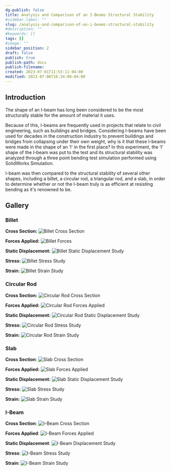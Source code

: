 ```yaml
---
dg-publish: false
title: Analysis and Comparison of an I-Beams Structural Stability
#sidebar_label: ""
slug: /analysis-and-comparison-of-an-i-beams-structural-stability
#description: ""
#keywords: []
tags: []
#image: ""
sidebar_position: 2
draft: false
publish: true
publish-path: docs
publish-filename:
created: 2023-07-01T11:53:11-04:00
modified: 2023-07-06T16:34:00-04:00
---
```


## Introduction
The shape of an I-beam has long been considered to be the most structurally stable for the amount of material it uses.

Because of this, I-beams are frequently used in projects that relate to civil engineering, such as buildings and
bridges. Considering I-beams have been used for decades in the construction industry to prevent buildings and bridges
from collapsing under their own weight, why is it that these I-beams were made in the shape of an ‘I' in the first
place? In this experiment, the ‘I' shape of the I-beam was put to the test and its structural stability was analyzed
through a three point bending test simulation performed using SolidWorks Simulation.

I-beam was then compared to the structural stability of several other shapes, including a billet, a circular rod, a
triangular rod, and a slab, in order to determine whether or not the I-beam truly is as efficient at resisting bending as it's renowned to be.

## Gallery

### Billet

**Cross Section:**
![Billet Cross Section](analysis-and-comparison-of-an-ibeams-structural-stability-billet-cross-section.png)

**Forces Applied:**
![Billet Forces](analysis-and-comparison-of-an-ibeams-structural-stability-billet-forces-applied.png)

**Static Displacement:**
![Billet Static Displacement Study](analysis-and-comparison-of-an-ibeams-structural-stability-billet-static-displacement-study.jpg)

**Stress:**
![Billet Stress Study](analysis-and-comparison-of-an-ibeams-structural-stability-billet-static-nodal-stress-study.jpg)

**Strain:**
![Billet Strain Study](analysis-and-comparison-of-an-ibeams-structural-stability-billet-static-strain-study.jpg)

### Circular Rod

**Cross Section:**
![Circular Rod Cross Section](analysis-and-comparison-of-an-ibeams-structural-stability-circular-rod-cross-section.png)

**Forces Applied:**
![Circular Rod Forces Applied](analysis-and-comparison-of-an-ibeams-structural-stability-circular-rod-forces-applied.png)

**Static Displacement:**
![Circular Rod Static Displacement Study](analysis-and-comparison-of-an-ibeams-structural-stability-circular-rod-static-displacement-study.jpg)

**Stress:**
![Circular Rod Stress Study](analysis-and-comparison-of-an-ibeams-structural-stability-circular-rod-static-nodal-stress-study.jpg)

**Strain:**
![Circular Rod Strain Study](analysis-and-comparison-of-an-ibeams-structural-stability-circular-rod-static-strain-study.jpg)

### Slab

**Cross Section**:
![Slab Cross Section](analysis-and-comparison-of-an-ibeams-structural-stability-slab-cross-section.png)

**Forces Applied:**
![Slab Forces Applied](analysis-and-comparison-of-an-ibeams-structural-stability-slab-forces-applied.png)

**Static Displacement:**
![Slab Static Displacement Study](analysis-and-comparison-of-an-ibeams-structural-stability-slab-static-displacement-study.jpg)

**Stress:**
![Slab Stress Study](analysis-and-comparison-of-an-ibeams-structural-stability-slab-static-nodal-stress-study.jpg)

**Strain:**
![Slab Strain Study](analysis-and-comparison-of-an-ibeams-structural-stability-slab-static-strain-study.jpg)

### I-Beam

**Cross Section**:
![I-Beam Cross Section](analysis-and-comparison-of-an-ibeams-structural-stability-i-beam-cross-section.png)

**Forces Applied**:
![I-Beam Forces Applied](analysis-and-comparison-of-an-ibeams-structural-stability-i-beam-forces-applied.png)

**Static Displacement**:
![I-Beam Displacement Study](analysis-and-comparison-of-an-ibeams-structural-stability-i-beam-static-displacement-study.jpg)

**Stress**:
![I-Beam Stress Study](analysis-and-comparison-of-an-ibeams-structural-stability-i-beam-static-nodal-stress-study.jpg)

**Strain**:
![I-Beam Strain Study](analysis-and-comparison-of-an-ibeams-structural-stability-i-beam-static-strain-study.jpg)